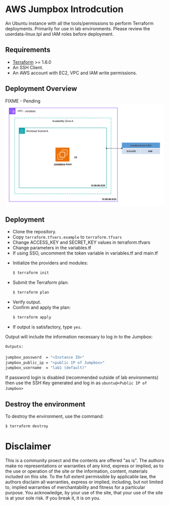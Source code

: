 # AWS Jumpbox Introdcution
An Ubuntu instance with all the tools/permissions to perform Terraform deployments.
Primarily for use in lab environments. Please review the userdata-linux.tpl and IAM roles before deployment.

## Requirements

- [Terraform](https://learn.hashicorp.com/terraform/getting-started/install.html) >= 1.6.0
- An SSH Client.
- An AWS account with EC2, VPC and IAM write permissions.

## Deployment Overview


FIXME - Pending
![Jumpox Architecture](.images/jumpbox-architecture.png?raw=true "Jumpbox Architecture")

## Deployment
- Clone the repository.
- Copy `terraform.tfvars.example`  to `terraform.tfvars` 
- Change ACCESS_KEY and SECRET_KEY values in terraform.tfvars
- Change parameters in the variables.tf
- If using SSO, uncomment the token variable in variables.tf and main.tf
* Initialize the providers and modules:
  ```sh
  $ terraform init
  ```
* Submit the Terraform plan:
  ```sh
  $ terraform plan
  ```
* Verify output.
* Confirm and apply the plan:
  ```sh
  $ terraform apply
  ```
* If output is satisfactory, type `yes`.

Output will include the information necessary to log in to the Jumpbox:
```sh
Outputs:

jumpbox_password  = "<Instance ID>"
jumpbox_public_ip = "<public IP of Jumpbox>"
jumpbox_username  = "lab1 (default)"

```
If password login is disabled (recommended outside of lab environments) then use the SSH Key generated and log in as `ubuntu@<Public IP of Jumpbox>`

## Destroy the environment
To destroy the environment, use the command:
```sh
$ terraform destroy
```

# Disclaimer
This is a community proect and the contents are offered "as is". The authors make no representations or warranties of any kind, express or implied, as to the use or operation of the site or the information, content, materials included on this site. To the full extent permissible by applicable law, the authors disclaim all warranties, express or implied, including, but not limited to, implied warranties of merchantability and fitness for a particular purpose. You acknowledge, by your use of the site, that your use of the site is at your sole risk. If you break it, it is on you.
